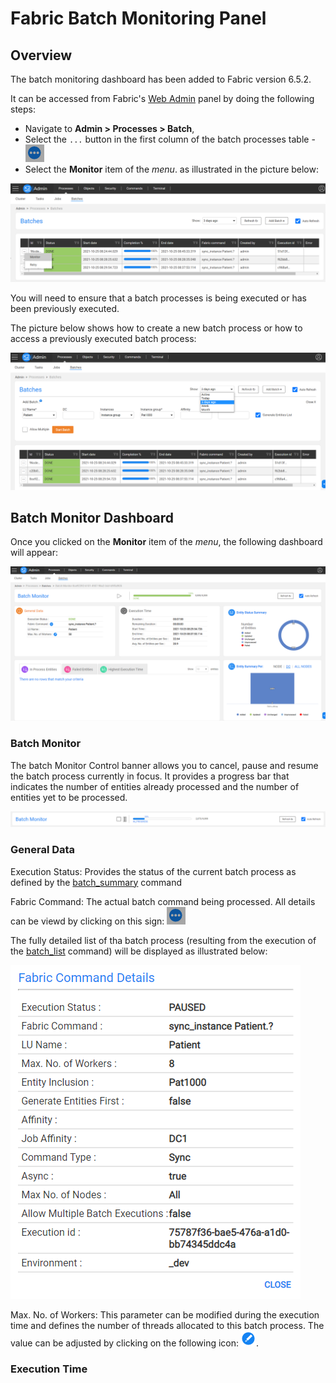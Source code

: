 # **Fabric Batch Monitoring Panel**

## **Overview**  

The batch monitoring dashboard has been added to Fabric version 6.5.2.

It can be accessed from Fabric's [Web Admin](/articles/30_web_framework/01_web_framework_overview.md) panel by doing the following steps:
- Navigate to **Admin > Processes > Batch**,
- Select the ```...``` button in the first column of the batch processes table - ![image](images/28_jobs_and_batch_services_batchMonitor4.PNG)
- Select the **Monitor** item of the *menu*. as illustrated in the picture below:

![image](images/25_jobs_and_batch_services_batchMonitor1.PNG)


You will need to ensure that a batch processes is being executed or has been previously executed. 

The picture below shows how to create a new batch process or how to access a previously executed batch process:

![image](images/26_jobs_and_batch_services_batchMonitor2.PNG)





## **Batch Monitor Dashboard** 

Once you clicked on the **Monitor** item of the *menu*, the following dashboard will appear:

![image](images/27_jobs_and_batch_services_batchMonitor3.PNG)


### **Batch Monitor**

The batch Monitor Control banner allows you to cancel, pause and resume the batch process currently in focus. 
It provides a progress bar that indicates the number of entities already processed and the number of entities yet to be processed.

![image](images/31_jobs_and_batch_services_batchMonitor7.PNG)


### **General Data**

Execution Status:
Provides the status of the current batch process as defined by the [batch_summary](/articles/20_jobs_and_batch_services/12_batch_sync_commands.md#batch_summary) command

Fabric Command:
The actual batch command being processed. All details can be viewd by clicking on this sign: ![image](images/28_jobs_and_batch_services_batchMonitor4.PNG)

The fully detailed list of tha batch process (resulting from the execution of the [batch_list](/articles/20_jobs_and_batch_services/12_batch_sync_commands.md#batch_list) command) will be displayed as illustrated below:

![image](images/29_jobs_and_batch_services_batchMonitor5.PNG)

Max. No. of Workers:
This parameter can be modified during the execution time and defines the number of threads allocated to this batch process. The value can be adjusted by clicking on the following icon: ![image](images/30_jobs_and_batch_services_batchMonitor6.PNG).


### **Execution Time**









